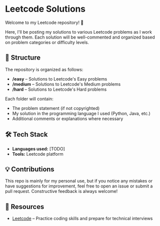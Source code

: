 # Leetcode Solutions

Welcome to my Leetcode repository! 🎯

Here, I'll be posting my solutions to various Leetcode problems as I work through them. Each solution will be well-commented and organized based on problem categories or difficulty levels.

## 📂 Structure

The repository is organized as follows:

- **/easy** – Solutions to Leetcode's Easy problems
- **/medium** – Solutions to Leetcode's Medium problems
- **/hard** – Solutions to Leetcode's Hard problems

Each folder will contain:
- The problem statement (if not copyrighted)
- My solution in the programming language I used (Python, Java, etc.)
- Additional comments or explanations where necessary

## 🛠️ Tech Stack

- **Languages used:** [TODO]
- **Tools:** Leetcode platform

## 💡 Contributions

This repo is mainly for my personal use, but if you notice any mistakes or have suggestions for improvement, feel free to open an issue or submit a pull request. Constructive feedback is always welcome!

## 🔗 Resources

- [Leetcode](https://leetcode.com/) – Practice coding skills and prepare for technical interviews
